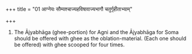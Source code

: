 +++
title = "01 आग्नेयः सौम्यश्चाज्यहविषावाज्यभागौ चतुर्गृहीताभ्याम्"

+++
1. The Ājyabhāga (ghee-portion) for Agni and the Ājyabhāga for Soma should be offered with ghee as the oblation-material. (Each one should be offered) with ghee scooped for four times.
